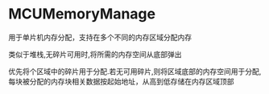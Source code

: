 # MCUMemoryManage
用于单片机内存分配，支持在多个不同的内存区域分配内存

类似于堆栈,无碎片可用时,将所需的内存空间从底部弹出

优先将个区域中的碎片用于分配.若无可用碎片,则将区域底部的内存空间用于分配,每块被分配的内存块相关数据按起始地址，从高到低存储在内存区域顶部